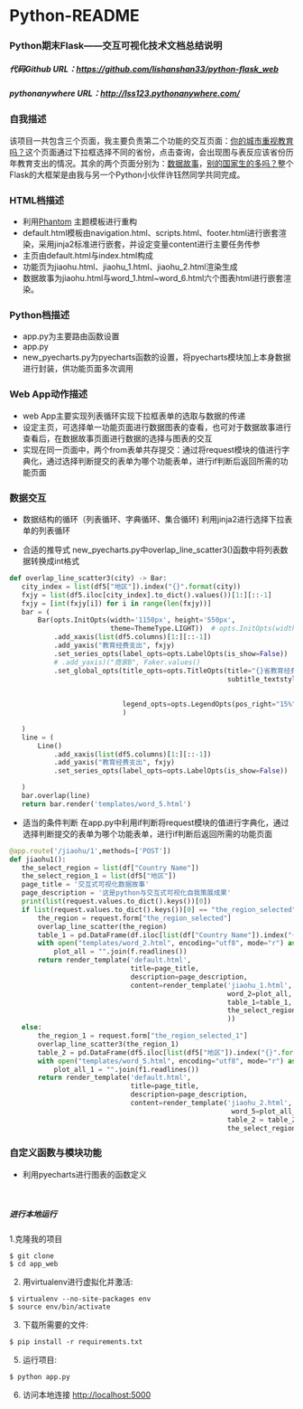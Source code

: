 # Python-README
### Python期末Flask——交互可视化技术文档总结说明

##### 代码Github URL：https://github.com/lishanshan33/python-flask_web
##### pythonanywhere URL：http://lss123.pythonanywhere.com/


### 自我描述
该项目一共包含三个页面，我主要负责第二个功能的交互页面：[你的城市重视教育吗？](http://lss123.pythonanywhere.com/jiaohu_2)这个页面通过下拉框选择不同的省份，点击查询，会出现图与表反应该省份历年教育支出的情况。其余的两个页面分别为：[数据故事](http://lss123.pythonanywhere.com/jiaohu/)，[别的国家生的多吗？](http://lss123.pythonanywhere.com/jiaohu_1)整个Flask的大框架是由我与另一个Python小伙伴许钰然同学共同完成。


### HTML档描述
- 利用[Phantom](https://html5up.net/phantom) 主题模板进行重构
- default.html模板由navigation.html、scripts.html、footer.html进行嵌套渲染，采用jinja2标准进行嵌套，并设定变量content进行主要任务传参
- 主页由default.html与index.html构成
- 功能页为jiaohu.html、jiaohu_1.html、jiaohu_2.html渲染生成
- 数据故事为jiaohu.html与word_1.html~word_6.html六个图表html进行嵌套渲染。

### Python档描述
- app.py为主要路由函数设置
- app.py
- new_pyecharts.py为pyecharts函数的设置，将pyecharts模块加上本身数据进行封装，供功能页面多次调用

### Web App动作描述
- web App主要实现列表循环实现下拉框表单的选取与数据的传递
- 设定主页，可选择单一功能页面进行数据图表的查看，也可对于数据故事进行查看后，在数据故事页面进行数据的选择与图表的交互
- 实现在同一页面中，两个from表单共存提交：通过将request模块的值进行字典化，通过选择判断提交的表单为哪个功能表单，进行if判断后返回所需的功能页面

### 数据交互
- 数据结构的循环（列表循环、字典循环、集合循环)
利用jinja2进行选择下拉表单的列表循环

- 合适的推导式
 new_pyecharts.py中overlap_line_scatter3()函数中将列表数据转换成int格式
 ```python
 def overlap_line_scatter3(city) -> Bar:
    city_index = list(df5["地区"]).index("{}".format(city))
    fxjy = list(df5.iloc[city_index].to_dict().values())[1:][::-1]
    fxjy = [int(fxjy[i]) for i in range(len(fxjy))]
    bar = (
        Bar(opts.InitOpts(width='1150px', height='550px',
                          theme=ThemeType.LIGHT))  # opts.InitOpts(width = '810px',height = '500px')
            .add_xaxis(list(df5.columns)[1:][::-1])
            .add_yaxis("教育经费支出", fxjy)
            .set_series_opts(label_opts=opts.LabelOpts(is_show=False))
            # .add_yaxis)("商家B", Faker.values()
            .set_global_opts(title_opts=opts.TitleOpts(title="{}省教育经费情况".format(city), subtitle="",
                                                       subtitle_textstyle_opts=opts.TextStyleOpts(color="red",
                                                                                                  font_size=14,
                                                                                                  font_style="italic")),
                             legend_opts=opts.LegendOpts(pos_right="15%")
                             )

    )
    line = (
        Line()
            .add_xaxis(list(df5.columns)[1:][::-1])
            .add_yaxis("教育经费支出", fxjy)
            .set_series_opts(label_opts=opts.LabelOpts(is_show=False))

    )
    bar.overlap(line)
    return bar.render('templates/word_5.html')
 ```
- 适当的条件判断
 在app.py中利用if判断将request模块的值进行字典化，通过选择判断提交的表单为哪个功能表单，进行if判断后返回所需的功能页面
 ```python
 @app.route('/jiaohu/1',methods=['POST'])
def jiaohu1():
    the_select_region = list(df["Country Name"])
    the_select_region_1 = list(df5["地区"])
    page_title = '交互式可视化数据故事'
    page_description = '这是python与交互式可视化自我策展成果'
    print(list(request.values.to_dict().keys())[0])
    if list(request.values.to_dict().keys())[0] == "the_region_selected":
        the_region = request.form["the_region_selected"]
        overlap_line_scatter(the_region)
        table_1 = pd.DataFrame(df.iloc[list(df["Country Name"]).index("{}".format(the_region))]).T.to_html()
        with open("templates/word_2.html", encoding="utf8", mode="r") as f:
            plot_all = "".join(f.readlines())
        return render_template('default.html',
                               title=page_title,
                               description=page_description,
                               content=render_template('jiaohu_1.html',
                                                       word_2=plot_all,
                                                       table_1=table_1,
                                                       the_select_region=the_select_region,
                                                       ))
    else:
        the_region_1 = request.form["the_region_selected_1"]
        overlap_line_scatter3(the_region_1)
        table_2 = pd.DataFrame(df5.iloc[list(df5["地区"]).index("{}".format(the_region_1))]).T.to_html()
        with open("templates/word_5.html", encoding="utf8", mode="r") as f1:
            plot_all_1 = "".join(f1.readlines())
        return render_template('default.html',
                               title=page_title,
                               description=page_description,
                               content=render_template('jiaohu_2.html',
                                                        word_5=plot_all_1,
                                                       table_2 = table_2,
                                                       the_select_region_1=the_select_region_1))
 ```

### 自定义函数与模块功能
- 利用pyecharts进行图表的函数定义

<br />

##### 进行本地运行

1.克隆我的项目
  ```
  $ git clone 
  $ cd app_web
  ```

2. 用virtualenv进行虚拟化并激活:
  ```
  $ virtualenv --no-site-packages env
  $ source env/bin/activate
  ```

3. 下载所需要的文件:
  ```
  $ pip install -r requirements.txt
  ```

5. 运行项目:
  ```
  $ python app.py
  ```

6. 访问本地连接 [http://localhost:5000](http://localhost:5000)


<br />
